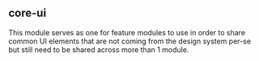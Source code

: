 ## core-ui

This module serves as one for feature modules to use in order to share common UI elements that are 
not coming from the design system per-se but still need to be shared across more than 1 module. 